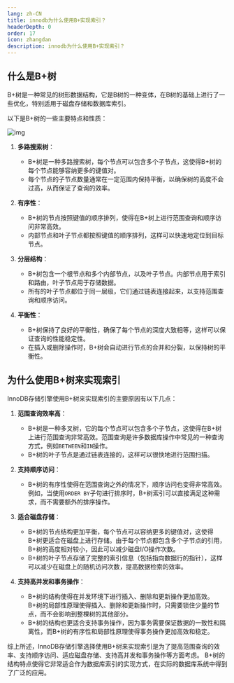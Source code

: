 ```yaml
---
lang: zh-CN
title: innodb为什么使用B+实现索引？
headerDepth: 0
order: 17
icon: zhangdan
description: innodb为什么使用B+实现索引？
---
```




## 什么是B+树



B+树是一种常见的树形数据结构，它是B树的一种变体，在B树的基础上进行了一些优化，特别适用于磁盘存储和数据库索引。

以下是B+树的一些主要特点和性质：



![img](https://static-1254191423.cos.ap-shanghai.myqcloud.com/img/2024/3/10/249993-20170525154141810-591706803.png)

1. **多路搜索树**：
   
   - B+树是一种多路搜索树，每个节点可以包含多个子节点，这使得B+树的每个节点能够容纳更多的键值对。
   - 每个节点的子节点数量通常在一定范围内保持平衡，以确保树的高度不会过高，从而保证了查询的效率。
   
2. **有序性**：
   - B+树的节点按照键值的顺序排列，使得在B+树上进行范围查询和顺序访问非常高效。
   - 内部节点和叶子节点都按照键值的顺序排列，这样可以快速地定位到目标节点。

3. **分层结构**：
   
   - B+树包含一个根节点和多个内部节点，以及叶子节点。内部节点用于索引和路由，叶子节点用于存储数据。
   - 所有的叶子节点都位于同一层级，它们通过链表连接起来，以支持范围查询和顺序访问。
   
4. **平衡性**：
   - B+树保持了良好的平衡性，确保了每个节点的深度大致相等，这样可以保证查询的性能稳定性。
   - 在插入或删除操作时，B+树会自动进行节点的合并和分裂，以保持树的平衡性。

   

## 为什么使用B+树来实现索引

InnoDB存储引擎使用B+树来实现索引的主要原因有以下几点：

1. **范围查询效率高**：
   - B+树是一种多叉树，它的每个节点可以包含多个子节点，这使得在B+树上进行范围查询非常高效。范围查询是许多数据库操作中常见的一种查询方式，例如`BETWEEN`和`IN`操作。
   - B+树的叶子节点是通过链表连接的，这样可以很快地进行范围扫描。

2. **支持顺序访问**：
   - B+树的有序性使得在范围查询之外的情况下，顺序访问也变得非常高效。例如，当使用`ORDER BY`子句进行排序时，B+树索引可以直接满足这种需求，而不需要额外的排序操作。

3. **适合磁盘存储**：
   - B+树的节点结构更加平衡，每个节点可以容纳更多的键值对，这使得B+树更适合在磁盘上进行存储。由于每个节点都包含多个子节点的引用，B+树的高度相对较小，因此可以减少磁盘I/O操作次数。
   - B+树的叶子节点存储了完整的索引信息（包括指向数据行的指针），这样可以减少在磁盘上的随机访问次数，提高数据检索的效率。

4. **支持高并发和事务操作**：
   - B+树的结构使得在并发环境下进行插入、删除和更新操作更加高效。B+树的局部性原理使得插入、删除和更新操作时，只需要锁住少量的节点，而不会影响到整棵树的其他部分。
   - B+树的结构也更适合支持事务操作，因为事务需要保证数据的一致性和隔离性，而B+树的有序性和局部性原理使得事务操作更加高效和稳定。

综上所述，InnoDB存储引擎选择使用B+树来实现索引是为了提高范围查询的效率、支持顺序访问、适应磁盘存储、支持高并发和事务操作等方面考虑。 B+树的结构特点使得它非常适合作为数据库索引的实现方式，在实际的数据库系统中得到了广泛的应用。